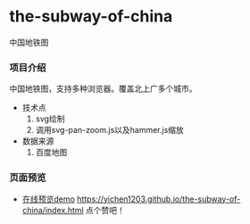 # the-subway-of-china
中国地铁图


###  项目介绍
中国地铁图，支持多种浏览器。覆盖北上广多个城市。
- 技术点
    1. svg绘制
    2. 调用svg-pan-zoom.js以及hammer.js缩放
- 数据来源
    1. 百度地图


### 页面预览
- [在线预览demo](https://yichen1203.github.io/the-subway-of-china/index.html) https://yichen1203.github.io/the-subway-of-china/index.html 点个赞吧！
